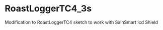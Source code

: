 RoastLoggerTC4_3s
=================

Modification to RoastLoggerTC4 sketch to work with SainSmart lcd Shield
